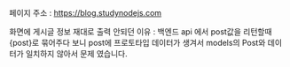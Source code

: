 페이지 주소 : https://blog.studynodejs.com

화면에 게시글 정보 재대로 출력 안되던 이유 : 백엔드 api 에서 post값을 리턴할때 {post}로 묶어주다 보니 post에 프로토타입 데이터가 생겨서 models의 Post와 데이터가 일치하지 않아서 문제 였습니다.

